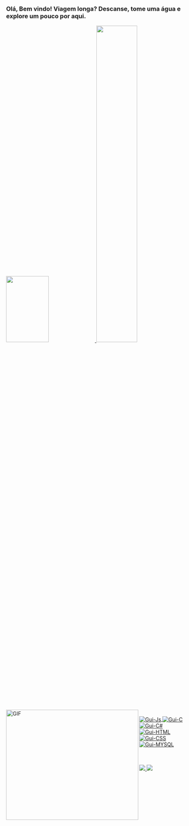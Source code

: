 ### Olá, Bem vindo! Viagem longa? Descanse, tome uma água e explore um pouco por aqui.
 
 <div style={flex:1, display: "flex", align-items: "center", justify-content: "center", background-color: "#000"}>
  <a href="https://github.com/mrnbc">
   <img height="180em" src="https://github-readme-stats.vercel.app/api?username=mrnbc&show_icons=true&theme=dark&include_all_commits=true&count_private=true" width="48%"/>
   <img src="https://github-readme-streak-stats.herokuapp.com/?user=mrnbc&theme=dark" width="47%" >
  </a>
</div>
  
  ##
  
  <img align="left" alt="GIF" src="https://steamuserimages-a.akamaihd.net/ugc/1834653977117352460/071D7CB74EA45768A77A1B665704638EBADCB53D/" width="360" height="300" />
 
<div><br>
  <a href="https://github.com/mrnbc">
  <img align="center" alt="Gui-Js" src="https://img.shields.io/badge/JavaScript-323330?style=for-the-badge&logo=javascript&logoColor=F7DF1E">
  <img align="center" alt="Gui-C" src="https://img.shields.io/badge/C-00599C?style=for-the-badge&logo=c&logoColor=white">
  <img align="center" alt="Gui-C#" src="https://img.shields.io/badge/Csharp-000000?style=for-the-badge&logo=csharp&logoColor=white">
  <img align="center" alt="Gui-HTML" src="https://img.shields.io/badge/HTML5-E34F26?style=for-the-badge&logo=html5&logoColor=white">
  <img align="center" alt="Gui-CSS" src="https://img.shields.io/badge/CSS3-1572B6?style=for-the-badge&logo=css3&logoColor=white">
  <img align="center" alt="Gui-MYSQL" src="https://img.shields.io/badge/MySQL-00000F?style=for-the-badge&logo=mysql&logoColor=white">
  
 </a>
  
</div>
  
  ##
  
<div><br>
 <a href="[https://www.linkedin.com/company/serrajreng/?originalSubdomain=br](https://www.linkedin.com/in/mariana-oliveira-b30342249/)" target="_blank">
   <img src="https://img.shields.io/badge/-LinkedIn-%230077B5?style=for-the-badge&logo=linkedin&logoColor=white" target="_blank">
 </a> 
                                                                                                            
 <a href="mailto:marianabmoreirao@gmail.com">
   <img src="https://img.shields.io/badge/-Gmail-%23333?style=for-the-badge&logo=gmail&logoColor=white" target="_blank">
 </a>
 

</div>

